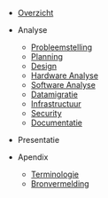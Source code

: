 * [Overzicht](./README.md)

* Analyse
  * [Probleemstelling](./Pages/Analyse/Probleemstelling.md)
  * [Planning](./Pages/Analyse/Planning.md)
  * [Design](./Pages/Analyse/Design.md)
  * [Hardware Analyse](./Pages/Analyse/Hardware.md)
  * [Software Analyse](./Pages/Analyse/Software.md)
  * [Datamigratie](./Pages/Analyse/Datamigratie.md)
  * [Infrastructuur](./Pages/Analyse/Infrastructuur.md)
  * [Security](./Pages/Analyse/Security.md)
  * [Documentatie](./Pages/Analyse/Documentatie.md)

* Presentatie

* Apendix
	* [Terminologie](./Pages/Apendix/Terminologie.md)
	* [Bronvermelding](./Pages/Analyse/Bronvermelding.md)

<!-- https://opensource.com/article/20/7/docsify-github-pages -->
<!-- https://ap-project-analysis-2it-iot-1tvt-iot.github.io/bavo-birk-docs-luchtsensor/#/ -->